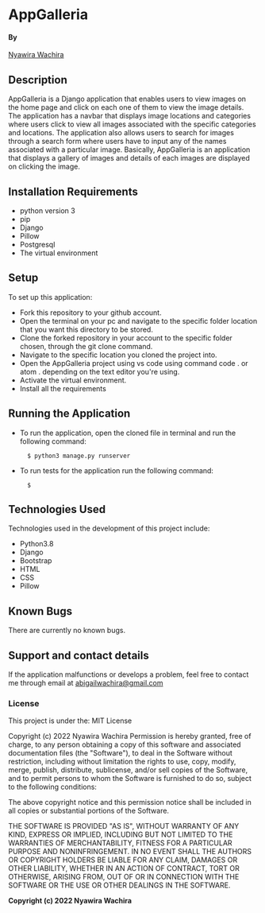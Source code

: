 # AppGalleria


#### By

[Nyawira Wachira](https://github.com/Nyawira-Wachira)

## Description

AppGalleria is a Django application that enables users to view images on the home page and click on each one of them to view the image details. 
The application has a navbar that displays image locations and categories where users click to view all images associated with the specific categories and locations.
The application also allows users to search for images through a search
form where users have to input any of the names associated with a particular image. Basically, AppGalleria is an application that displays a gallery of images and details of each images are displayed on clicking the image.


## Installation Requirements
* python version 3 
* pip
* Django
* Pillow
* Postgresql
* The virtual environment

## Setup
  To set up this application:
  
* Fork this repository to your github account.
* Open the terminal on your pc and navigate to the specific folder location that you want this directory to be stored.
* Clone the forked repository in your account to the specific folder chosen, through the git clone command.
* Navigate to the specific location you cloned the project into.
* Open the AppGalleria project using vs code using command code . or atom . depending on the text editor you're using.
* Activate the virtual environment.
* Install all the requirements

 ## Running the Application

* To run the application, open the cloned file in terminal and run the following command:

        $ python3 manage.py runserver
        
* To run tests for the application run the following command:

        $ 

## Technologies Used
Technologies used in the development of this project include:

* Python3.8
* Django
* Bootstrap
* HTML
* CSS
* Pillow

## Known Bugs
There are currently no known bugs.

## Support and contact details
If the application malfunctions or develops a problem, feel free to contact me through email at abigailwachira@gmail.com


### License

This project is under the:
MIT License

Copyright (c) 2022 Nyawira Wachira
Permission is hereby granted, free of charge, to any person obtaining a copy
of this software and associated documentation files (the "Software"), to deal
in the Software without restriction, including without limitation the rights
to use, copy, modify, merge, publish, distribute, sublicense, and/or sell
copies of the Software, and to permit persons to whom the Software is
furnished to do so, subject to the following conditions:

The above copyright notice and this permission notice shall be included in all
copies or substantial portions of the Software.

THE SOFTWARE IS PROVIDED "AS IS", WITHOUT WARRANTY OF ANY KIND, EXPRESS OR
IMPLIED, INCLUDING BUT NOT LIMITED TO THE WARRANTIES OF MERCHANTABILITY,
FITNESS FOR A PARTICULAR PURPOSE AND NONINFRINGEMENT. IN NO EVENT SHALL THE
AUTHORS OR COPYRIGHT HOLDERS BE LIABLE FOR ANY CLAIM, DAMAGES OR OTHER
LIABILITY, WHETHER IN AN ACTION OF CONTRACT, TORT OR OTHERWISE, ARISING FROM,
OUT OF OR IN CONNECTION WITH THE SOFTWARE OR THE USE OR OTHER DEALINGS IN THE
SOFTWARE.

**Copyright (c) 2022 Nyawira Wachira**
